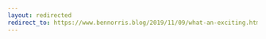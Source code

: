 ```yaml
---
layout: redirected
redirect_to: https://www.bennorris.blog/2019/11/09/what-an-exciting.html
---
```

